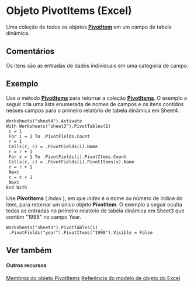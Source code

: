 
# Objeto PivotItems (Excel)

Uma coleção de todos os objetos  **[PivotItem](5829a1d9-0924-9ce8-1120-229e4595285a.md)** em um campo de tabela dinâmica.


## Comentários

Os itens são as entradas de dados individuais em uma categoria de campo.


## Exemplo

Use o método  **[PivotItems](5ec5fa1e-a080-2cbf-e4d4-b15d39e13ac5.md)** para retornar a coleção **[PivotItems](df47021a-2b06-fa10-5712-58956c7ffe07.md)**. O exemplo a seguir cria uma lista enumerada de nomes de campos e os itens contidos nesses campos para o primeiro relatório de tabela dinâmica em Sheet4.


```
Worksheets("sheet4").Activate 
With Worksheets("sheet3").PivotTables(1) 
 c = 1 
 For i = 1 To .PivotFields.Count 
 r = 1 
 Cells(r, c) = .PivotFields(i).Name 
 r = r + 1 
 For x = 1 To .PivotFields(i).PivotItems.Count 
 Cells(r, c) = .PivotFields(i).PivotItems(x).Name 
 r = r + 1 
 Next 
 c = c + 1 
 Next 
End With
```

Use  **PivotItems** ( _index_ ), em que _index_ é o nome ou número de índice do item, para retornar um único objeto **PivotItem**. O exemplo a seguir oculta todas as entradas no primeiro relatório de tabela dinâmica em Sheet3 que contêm "1998" no campo Year.




```
Worksheets("sheet3").PivotTables(1) _ 
 .PivotFields("year").PivotItems("1998").Visible = False
```


## Ver também


#### Outros recursos


[Membros do objeto PivotItems](57d5cd8b-55ec-5188-dc8c-e6c97441c3a5.md)
[Referência do modelo de objeto do Excel](http://msdn.microsoft.com/library/11ea8598-8a20-92d5-f98b-0da04263bf2c%28Office.15%29.aspx)